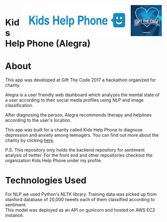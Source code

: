 <img align="right" src="https://github.com/gauravlath07/kids-help-phone-api/blob/master/gift_the_code.png" height="100" width="100">
<img align="right" src="https://github.com/gauravlath07/kids-help-phone-api/blob/master/kids_help_phone.png" height="100" width="350">


# Kids Help Phone (Alegra)


# About
<p>This app was developed at Gift The Code 2017 a hackathon organized for charity.<br>

Alegra is a user friendly web dashboard which analyzes the mental state of a user according to their social media profiles using NLP and image classification.<br>

After diagnosing the person, Alegra recommends therapy and helplines according to the user's location.

This app was built for a charity called Kids Help Phone to diagnose depression and anxiety among teenagers. You can find out more about the charity by clicking <a href='https://kidshelpphone.ca/'>here</a>.

P.S. This repository only holds the backend repository for sentiment analysis of twitter. For the front end and other repositories checkout the organization Kids Help Phone under my profile.
</p>


# Technologies Used
For NLP we used Python's NLTK library. Training data was picked up from stanford database of 20,000 tweets each of them classified according to sentiment. <br>
This model was deployed as an API on gunicorn and hosted on AWS EC2 instance.
